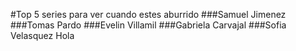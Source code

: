 #Top 5 series para ver cuando estes aburrido
###Samuel Jimenez
###Tomas Pardo
###Evelin Villamil
###Gabriela Carvajal
###Sofia Velasquez
Hola
